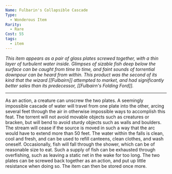 ```yaml
---
Name: Fulbarin's Collapsible Cascade
Type:
  - Wonderous Item
Rarity:
  - Rare
Cost: 55
tags:
  - item
---
```

*This item appears as a pair of glass plates screwed together, with a thin layer of turbulent water inside. Glimpses of sizable fish deep below the surface can be caught from time to time, and faint sounds of torrential downpour can be heard from within. This product was the second of its kind that the wizard [[Fulbairn]] attempted to market, and had significantly better sales than its predecessor, [[Fulbairn's Folding Ford]].*
___
As an action, a creature can unscrew the two plates. A seemingly impossible cascade of water will travel from one plate into the other, arcing several feet through the air in otherwise impossible ways to accomplish this feat. The torrent will not avoid movable objects such as creatures or bracken, but will bend to avoid sturdy objects such as walls and boulders. The stream will cease if the source is moved in such a way that the arc would have to extend more than 50 feet.
The water within the falls is clean, cool and fresh, and can be used to refill canteens, clean clothes, and wash oneself. Occasionally, fish will fall through the shower, which can be of reasonable size to eat. Such a supply of fish can be exhausted through overfishing, such as leaving a static net in the wake for too long.
The two plates can be screwed back together as an action, and put up little resistance when doing so. The item can then be stored once more.

